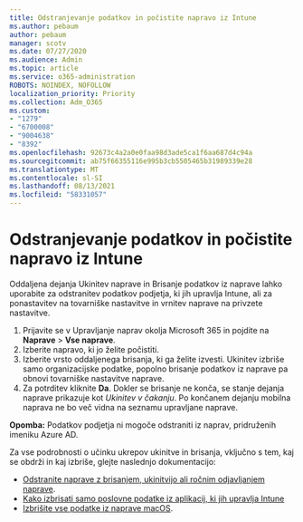 ```yaml
---
title: Odstranjevanje podatkov in počistite napravo iz Intune
ms.author: pebaum
author: pebaum
manager: scotv
ms.date: 07/27/2020
ms.audience: Admin
ms.topic: article
ms.service: o365-administration
ROBOTS: NOINDEX, NOFOLLOW
localization_priority: Priority
ms.collection: Adm_O365
ms.custom:
- "1279"
- "6700008"
- "9004638"
- "8392"
ms.openlocfilehash: 92673c4a2a0e0faa98d3ade5ca1f6aa687d4c94a
ms.sourcegitcommit: ab75f66355116e995b3cb5505465b31989339e28
ms.translationtype: MT
ms.contentlocale: sl-SI
ms.lasthandoff: 08/13/2021
ms.locfileid: "58331057"
---
```

# <a name="removing-data-and-wiping-devices-from-intune"></a>Odstranjevanje podatkov in počistite napravo iz Intune

Oddaljena dejanja Ukinitev naprave in Brisanje podatkov iz naprave lahko uporabite za odstranitev podatkov podjetja, ki jih upravlja Intune, ali za ponastavitev na tovarniške nastavitve in vrnitev naprave na privzete nastavitve.

1. Prijavite se v Upravljanje naprav okolja Microsoft 365 in pojdite na **Naprave** > **Vse naprave**.
2. Izberite napravo, ki jo želite počistiti.
3. Izberite vrsto oddaljenega brisanja, ki ga želite izvesti. Ukinitev izbriše samo organizacijske podatke, popolno brisanje podatkov iz naprave pa obnovi tovarniške nastavitve naprave.
4. Za potrditev kliknite **Da**. Dokler se brisanje ne konča, se stanje dejanja naprave prikazuje kot *Ukinitev v čakanju*.
    Po končanem dejanju mobilna naprava ne bo več vidna na seznamu upravljane naprave.

**Opomba:** Podatkov podjetja ni mogoče odstraniti iz naprav, pridruženih imeniku Azure AD. 

Za vse podrobnosti o učinku ukrepov ukinitve in brisanja, vključno s tem, kaj se obdrži in kaj izbriše, glejte naslednjo dokumentacijo:

- [Odstranite naprave z brisanjem, ukinitvijo ali ročnim odjavljanjem naprave](https://docs.microsoft.com/mem/intune/remote-actions/devices-wipe).
- [Kako izbrisati samo poslovne podatke iz aplikacij, ki jih upravlja Intune](https://docs.microsoft.com/mem/intune/apps/apps-selective-wipe)
- [Izbrišite vse podatke iz naprave macOS](https://docs.microsoft.com/mem/intune/remote-actions/device-erase).